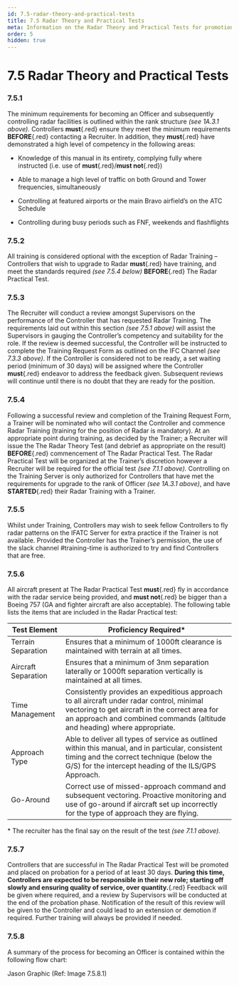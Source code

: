 ```yaml
---
id: 7.5-radar-theory-and-practical-tests
title: 7.5 Radar Theory and Practical Tests
meta: Information on the Radar Theory and Practical Tests for promotion to Officer in IFATC.
order: 5
hidden: true
---
```


# 7.5 Radar Theory and Practical Tests

 

### 7.5.1    

The minimum requirements for becoming an Officer and subsequently controlling radar facilities is outlined within the rank structure *(see 1A.3.1 above).* Controllers **must**{.red} ensure they meet the minimum requirements **BEFORE**{.red} contacting a Recruiter. In addition, they **must**{.red} have demonstrated a high level of competency in the following areas:

 

 -    Knowledge of this manual in its entirety, complying fully where instructed (i.e. use of **must**{.red}/**must not**{.red})

 -    Able to manage a high level of traffic on both Ground and Tower frequencies, simultaneously

 -    Controlling at featured airports or the main Bravo airfield’s on the ATC Schedule

 -    Controlling during busy periods such as FNF, weekends and flashflights

 

### 7.5.2    

All training is considered optional with the exception of Radar Training – Controllers that wish to upgrade to Radar **must**{.red} have training, and meet the standards required *(see 7.5.4 below)* **BEFORE**{.red} The Radar Practical Test.



### 7.5.3

The Recruiter will conduct a review amongst Supervisors on the performance of the Controller that has requested Radar Training. The requirements laid out within this section *(see 7.5.1 above)* will assist the Supervisors in gauging the Controller’s competency and suitability for the role. If the review is deemed successful, the Controller will be instructed to complete the Training Request Form as outlined on the IFC Channel *(see 7.3.3 above)*. If the Controller is considered not to be ready, a set waiting period (minimum of 30 days) will be assigned where the Controller **must**{.red} endeavor to address the feedback given. Subsequent reviews will continue until there is no doubt that they are ready for the position.



### 7.5.4    

Following a successful review and completion of the Training Request Form, a Trainer will be nominated who will contact the Controller and commence Radar Training (training for the position of Radar is mandatory). At an appropriate point during training, as decided by the Trainer; a Recruiter will issue the The Radar Theory Test (and debrief as appropriate on the result) **BEFORE**{.red} commencement of The Radar Practical Test. The Radar Practical Test will be organized at the Trainer’s discretion however a Recruiter will be required for the official test *(see 7.1.1 above).* Controlling on the Training Server is only authorized for Controllers that have met the requirements for upgrade to the rank of Officer *(see 1A.3.1 above)*, and have **STARTED**{.red} their Radar Training with a Trainer.



### 7.5.5    

Whilst under Training, Controllers may wish to seek fellow Controllers to fly radar patterns on the IFATC Server for extra practice if the Trainer is not available. Provided the Controller has the Trainer’s permission, the use of the slack channel #training-time is authorized to try and find Controllers that are free.

 

### 7.5.6    

All aircraft present at The Radar Practical Test **must**{.red} fly in accordance with the radar service being provided, and **must not**{.red} be bigger than a Boeing 757 (GA and fighter aircraft are also acceptable). The following table lists the items that are included in the Radar Practical test:

 

| **Test Element**     | **Proficiency  Required\***                                  |
| -------------------- | ------------------------------------------------------------ |
| Terrain  Separation  | Ensures that a minimum of 1000ft clearance is  maintained with terrain at all times. |
| Aircraft  Separation | Ensures that a minimum of 3nm separation  laterally or 1000ft separation vertically is maintained at all times. |
| Time  Management     | Consistently provides an expeditious approach  to all aircraft under radar control, minimal vectoring to get aircraft in the  correct area for an approach and combined commands (altitude and heading)  where appropriate. |
| Approach  Type       | Able to deliver all types of service as  outlined within this manual, and in particular, consistent timing and the  correct technique (below the G/S) for the intercept heading of the ILS/GPS  Approach. |
| Go-Around            | Correct use of missed-approach command and  subsequent vectoring. Proactive monitoring and use of go-around if aircraft  set up incorrectly for the type of approach they are flying. |

 

\* The recruiter has the final say on the result of the test *(see 7.1.1 above).*

 

### 7.5.7    

Controllers that are successful in The Radar Practical Test will be promoted and placed on probation for a period of at least 30 days. **During this time, Controllers are expected to be responsible in their new role; starting off slowly and ensuring quality of service, over quantity.**{.red} Feedback will be given where required, and a review by Supervisors will be conducted at the end of the probation phase. Notification of the result of this review will be given to the Controller and could lead to an extension or demotion if required. Further training will always be provided if needed.

 

### 7.5.8    

A summary of the process for becoming an Officer is contained within the following flow chart:



Jason Graphic (Ref: Image 7.5.8.1)